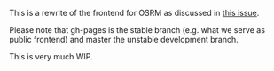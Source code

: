 This is a rewrite of the frontend for OSRM as discussed in [this issue](https://github.com/Project-OSRM/osrm-frontend/issues/51).

Please note that gh-pages is the stable branch (e.g. what we serve as public frontend) and master the unstable development branch.

This is very much WIP.


